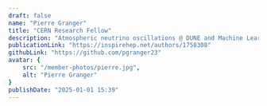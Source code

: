 ```yaml
---
draft: false
name: "Pierre Granger"
title: "CERN Research Fellow"
description: "Atmospheric neutrino oscillations @ DUNE and Machine Learning applied to detector calibration"
publicationLink: "https://inspirehep.net/authors/1758308"
githubLink: "https://github.com/pgranger23"
avatar: {
    src: "/member-photos/pierre.jpg",
    alt: "Pierre Granger"
}
publishDate: "2025-01-01 15:39"
---
```

